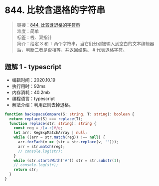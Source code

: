 # 844. 比较含退格的字符串

> 链接：[844. 比较含退格的字符串](https://leetcode-cn.com/problems/backspace-string-compare/)  
> 难度：简单  
> 标签：栈、双指针  
> 简介：给定 S 和 T 两个字符串，当它们分别被输入到空白的文本编辑器后，判断二者是否相等，并返回结果。 # 代表退格字符。

## 题解 1 - typescript

- 编辑时间：2020.10.19
- 执行用时：92ms
- 内存消耗：40.2mb
- 编程语言：typescript
- 解法介绍：利用正则去掉退格。

```typescript
function backspaceCompare(S: string, T: string): boolean {
  return replace(S) === replace(T);
  function replace(str: string): string {
    const reg = /[a-z]#/g;
    let arr: RegExpMatchArray | null;
    while ((arr = str.match(reg)) !== null) {
      arr.forEach(v => (str = str.replace(v, '')));
      arr = str.match(reg);
      // console.log(str);
    }
    while (str.startsWith('#')) str = str.substr(1);
    // console.log(str);
    return str;
  }
}
```
